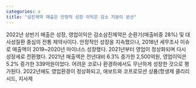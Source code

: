 ```yaml
---
categories: a
title: "삼진제약 매출은 안정적 성장 이익은 감소 지분이 분산"
---
```

2022년 상반기 매출은 성장, 영업이익은 감소삼진제약은 순환기(매출비중 28%) 및 대사성질환 중심의 전통 제약사이다. 안정적인 성장을 지속했으나, 2018년 세무조사 이슈로 매출액이 2019~2020년 마이너스 성장했다. 2021년부터 영업이 정상화되며 다시 성장세로 전환했다. 2021년 매출액은 전년대비 6.3% 증가한 2,500억원, 영업이익은 5.2% 증가한 339억원이었다. 어려운 코로나 환경하에서도 무난하게 성장한 것으로 평가된다. 2022년에도 영업환경이 정상화되고, 애보트와 코프로모션 상품(항생제 클리리시드, 지사제